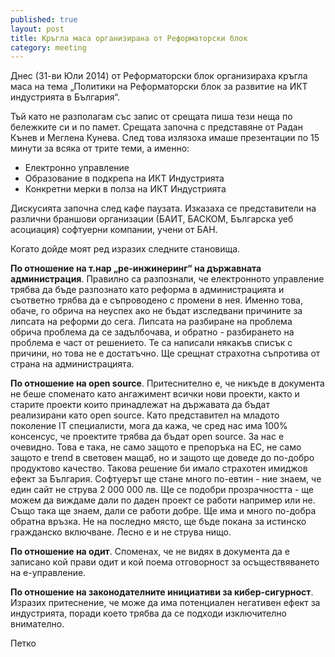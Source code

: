 ```yaml
---
published: true
layout: post
title: Кръгла маса организирана от Реформаторски блок
category: meeting
---
```


Днес (31-ви Юли 2014) от Реформаторски блок организираха кръгла маса на тема „Политики на Реформаторски блок за развитие на ИКТ индустрията в България“.

Тъй като не разполагам със запис от срещата пиша тези неща по бележките си и по памет. Срещата започна с представяне от Радан Кънев и Меглена Кунева. След това излязоха имаше презентации по 15 минути за всяка от трите теми, а именно:

 - Електронно управление
 - Образование в подкрепа на ИКТ Индустрията
 - Конкретни мерки в полза на ИКТ Индустрията

Дискусията започна след кафе паузата. Изказаха се представители на различни браншови организации (БАИТ, БАСКОМ, Българска уеб асоциация) софтуерни компании, учени от БАН.

Когато дойде моят ред изразих следните становища.

**По отношение на т.нар „ре-инжинеринг“ на държавната администрация**. Правилно са разпознали, че електронното управление трябва да бъде разпознато като реформа в администрацията и съответно трябва да е съпроводено с промени в нея. Именно това, обаче, го обрича на неуспех ако не бъдат изследвани причините за липсата на реформи до сега. Липсата на разбиране на проблема обрича проблема да се задълбочава, и обратно - разбирането на проблема е част от решението. Те са написали някакъв списък с причини, но това не е достатъчно. Ще срещнат страхотна съпротива от страна на администрацията.

**По отношение на open source**. Притеснително е, че никъде в документа не беше споменато като ангажимент всички нови проекти, както и старите проекти които принадлежат на държавата да бъдат реализирани като open source. Като представител на младото поколение IT специалисти, мога да кажа, че сред нас има 100% консенсус, че проектите трябва да бъдат open source. За нас е очевидно. Това е така, не само защото е препоръка на ЕС, не само защото е trend в световен мащаб, но и защото ще доведе до по-добро продуктово качество. Такова решение би имало страхотен имиджов ефект за България. Софтуерът ще стане много по-евтин - ние знаем, че един сайт не струва 2 000 000 лв. Ще се подобри прозрачността - ще можем да виждаме дали по даден проект се работи например или не. Също така ще знаем, дали се работи добре. Ще има и много по-добра обратна връзка. Не на последно място, ще бъде покана за истинско гражданско включване. Лесно е и не струва нищо. 

**По отношение на одит**. Споменах, че не видях в документа да е записано кой прави одит и кой поема отговорност за осъществяването на е-управление.

**По отношение на законодателните инициативи за кибер-сигурност**. Изразих притеснение, че може да има потенциален негативен ефект за индустрията, поради което трябва да се подходи изключително внимателно.

Петко
